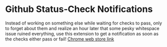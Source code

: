 # Github Status-Check Notifications
Instead of working on something else while waiting for checks to pass, only to forget about them and realize an hour later that some pesky whitespace issue ruined everything, use this extension to get a notification as soon as the checks either pass or fail!
[Chrome web store link](https://chrome.google.com/webstore/detail/github-status-checks-noti/lemnknbkljmgccllmekgehkmiikbblil)
